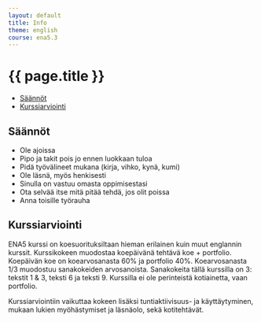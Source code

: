 ```yaml
---
layout: default
title: Info
theme: english
course: ena5.3
---
```


<div class="container">
<div class="header-row">
<div class="main-header">
<h1>{{ page.title }}</h1>
</div>
</div>
<div class="content-row">
<div class="sidebar">
<div class="page-sidebar affix" data-spy="affix" data-offset-top="250">
<ul class="nav page-sidenav">
<li><a href="#saannot">Säännöt</a></li>
<li><a href="#kurssiarviointi">Kurssiarviointi</a></li>

</ul>
</div>
</div>
<div class="info-content">


<h2 id="saannot">Säännöt</h2>

<ul>
<li>Ole ajoissa</li>
<li>Pipo ja takit pois jo ennen luokkaan tuloa</li>
<li>Pidä työvälineet mukana (kirja, vihko, kynä, kumi)</li>
<li>Ole läsnä, myös henkisesti</li>
<li>Sinulla on vastuu omasta oppimisestasi</li>
<li>Ota selvää itse mitä pitää tehdä, jos olit poissa</li>
<li>Anna toisille työrauha</li>
</ul>

<h2 id="kurssiarviointi">Kurssiarviointi</h2>

<p>ENA5 kurssi on koesuorituksiltaan hieman erilainen kuin muut englannin kurssit. Kurssikokeen muodostaa koepäivänä
tehtävä koe + portfolio. Koepäivän koe on koearvosanasta 60% ja portfolio 40%. Koearvosanasta 1/3 muodostuu
sanakokeiden arvosanoista. Sanakokeita tällä kurssilla on 3: tekstit 1 &amp; 3, teksti 6 ja teksti 9. Kurssilla ei ole
perinteistä kotiainetta, vaan portfolio.</p>

<p>Kurssiarviointiin vaikuttaa kokeen lisäksi tuntiaktiivisuus- ja käyttäytyminen, mukaan lukien myöhästymiset ja läsnäolo,
sekä kotitehtävät.</p>

</div>
</div>
</div>

